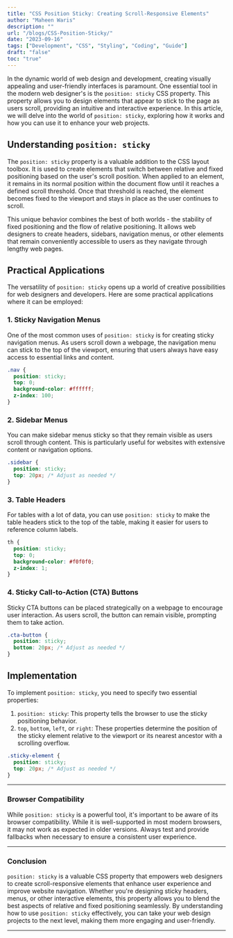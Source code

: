 ```yaml
---
title: "CSS Position Sticky: Creating Scroll-Responsive Elements"
author: "Maheen Waris"
description: ""
url: "/blogs/CSS-Position-Sticky/"
date: "2023-09-16"
tags: ["Development", "CSS", "Styling", "Coding", "Guide"]
draft: "false"
toc: "true"
---
```


In the dynamic world of web design and development, creating visually appealing and user-friendly interfaces is paramount. One essential tool in the modern web designer's is the `position: sticky` CSS property. This property allows you to design elements that appear to stick to the page as users scroll, providing an intuitive and interactive experience. In this article, we will delve into the world of `position: sticky`, exploring how it works and how you can use it to enhance your web projects.

## Understanding `position: sticky`

The `position: sticky` property is a valuable addition to the CSS layout toolbox. It is used to create elements that switch between relative and fixed positioning based on the user's scroll position. When applied to an element, it remains in its normal position within the document flow until it reaches a defined scroll threshold. Once that threshold is reached, the element becomes fixed to the viewport and stays in place as the user continues to scroll.

This unique behavior combines the best of both worlds - the stability of fixed positioning and the flow of relative positioning. It allows web designers to create headers, sidebars, navigation menus, or other elements that remain conveniently accessible to users as they navigate through lengthy web pages.

## Practical Applications

The versatility of `position: sticky` opens up a world of creative possibilities for web designers and developers. Here are some practical applications where it can be employed:

### 1. Sticky Navigation Menus

One of the most common uses of `position: sticky` is for creating sticky navigation menus. As users scroll down a webpage, the navigation menu can stick to the top of the viewport, ensuring that users always have easy access to essential links and content.

```css
.nav {
  position: sticky;
  top: 0;
  background-color: #ffffff;
  z-index: 100;
}
```

### 2. Sidebar Menus

You can make sidebar menus sticky so that they remain visible as users scroll through content. This is particularly useful for websites with extensive content or navigation options.

```css
.sidebar {
  position: sticky;
  top: 20px; /* Adjust as needed */
}
```

### 3. Table Headers

For tables with a lot of data, you can use `position: sticky` to make the table headers stick to the top of the table, making it easier for users to reference column labels.

```css
th {
  position: sticky;
  top: 0;
  background-color: #f0f0f0;
  z-index: 1;
}
```

### 4. Sticky Call-to-Action (CTA) Buttons

Sticky CTA buttons can be placed strategically on a webpage to encourage user interaction. As users scroll, the button can remain visible, prompting them to take action.

```css
.cta-button {
  position: sticky;
  bottom: 20px; /* Adjust as needed */
}
```

## Implementation

To implement `position: sticky`, you need to specify two essential properties:

1. `position: sticky`: This property tells the browser to use the sticky positioning behavior.
2. `top`, `bottom`, `left`, or `right`: These properties determine the position of the sticky element relative to the viewport or its nearest ancestor with a scrolling overflow.

```css
.sticky-element {
  position: sticky;
  top: 20px; /* Adjust as needed */
}
```

<hr>

### Browser Compatibility

While `position: sticky` is a powerful tool, it's important to be aware of its browser compatibility. While it is well-supported in most modern browsers, it may not work as expected in older versions. Always test and provide fallbacks when necessary to ensure a consistent user experience.

<hr>

### Conclusion

`position: sticky` is a valuable CSS property that empowers web designers to create scroll-responsive elements that enhance user experience and improve website navigation. Whether you're designing sticky headers, menus, or other interactive elements, this property allows you to blend the best aspects of relative and fixed positioning seamlessly. By understanding how to use `position: sticky` effectively, you can take your web design projects to the next level, making them more engaging and user-friendly.

---
